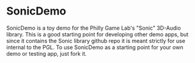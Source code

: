 # SonicDemo

SonicDemo is a toy demo for the Philly Game Lab's "Sonic" 3D-Audio library. This is a good starting point for developing other demo apps, but since it contains the Sonic library github repo it is meant strictly for use internal to the PGL. To use SonicDemo as a starting point for your own demo or testing app, just fork it.